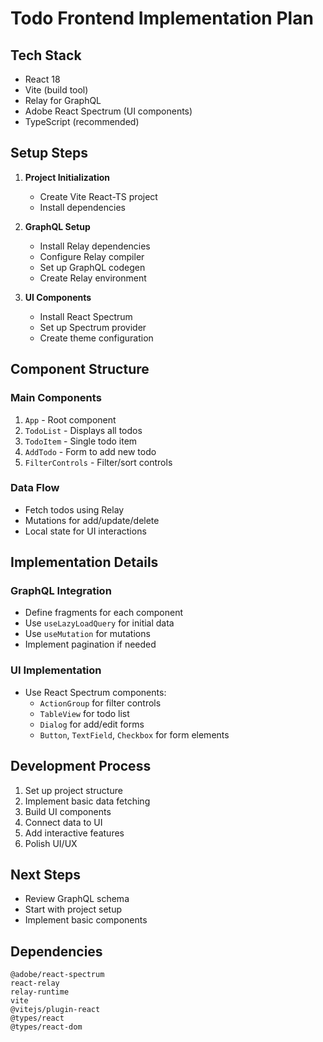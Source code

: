 # Todo Frontend Implementation Plan

## Tech Stack
- React 18
- Vite (build tool)
- Relay for GraphQL
- Adobe React Spectrum (UI components)
- TypeScript (recommended)

## Setup Steps
1. **Project Initialization**
   - Create Vite React-TS project
   - Install dependencies

2. **GraphQL Setup**
   - Install Relay dependencies
   - Configure Relay compiler
   - Set up GraphQL codegen
   - Create Relay environment

3. **UI Components**
   - Install React Spectrum
   - Set up Spectrum provider
   - Create theme configuration

## Component Structure

### Main Components
1. `App` - Root component
2. `TodoList` - Displays all todos
3. `TodoItem` - Single todo item
4. `AddTodo` - Form to add new todo
5. `FilterControls` - Filter/sort controls

### Data Flow
- Fetch todos using Relay
- Mutations for add/update/delete
- Local state for UI interactions

## Implementation Details

### GraphQL Integration
- Define fragments for each component
- Use `useLazyLoadQuery` for initial data
- Use `useMutation` for mutations
- Implement pagination if needed

### UI Implementation
- Use React Spectrum components:
  - `ActionGroup` for filter controls
  - `TableView` for todo list
  - `Dialog` for add/edit forms
  - `Button`, `TextField`, `Checkbox` for form elements

## Development Process
1. Set up project structure
2. Implement basic data fetching
3. Build UI components
4. Connect data to UI
5. Add interactive features
6. Polish UI/UX

## Next Steps
- Review GraphQL schema
- Start with project setup
- Implement basic components

## Dependencies
```
@adobe/react-spectrum
react-relay
relay-runtime
vite
@vitejs/plugin-react
@types/react
@types/react-dom
```
